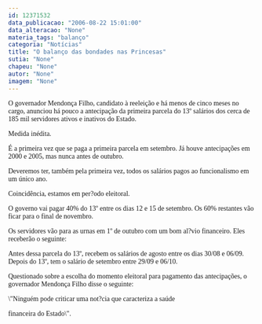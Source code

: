 ```yaml
---
id: 12371532
data_publicacao: "2006-08-22 15:01:00"
data_alteracao: "None"
materia_tags: "balanço"
categoria: "Notícias"
title: "O balanço das bondades nas Princesas"
sutia: "None"
chapeu: "None"
autor: "None"
imagem: "None"
---
```

<p><P><FONT face=Verdana>O governador Mendonça Filho, candidato à reeleição e há&nbsp;menos de&nbsp;cinco meses no cargo, anunciou há pouco a antecipação da primeira parcela do 13º salários dos cerca de 185 mil servidores ativos e inativos do Estado.</FONT></P></p>
<p><P><FONT face=Verdana>Medida inédita. </FONT></P></p>
<p><P><FONT face=Verdana>É a primeira vez que se paga a primeira parcela em setembro. Já houve antecipações em 2000 e 2005, mas nunca antes de outubro.</FONT></P></p>
<p><P><FONT face=Verdana>Deveremos ter, também pela primeira vez, todos os salários pagos ao funcionalismo em um único ano.</FONT></P></p>
<p><P><FONT face=Verdana>Coincidência, estamos em per?odo eleitoral.</FONT></P></p>
<p><P><FONT face=Verdana>O governo vai pagar 40% do 13º entre os dias 12 e 15 de setembro. Os 60% restantes vão ficar para o final de novembro.</FONT></P></p>
<p><P><FONT face=Verdana>Os servidores vão para as urnas em 1º de outubro com um bom al?vio financeiro. Eles receberão o seguinte:</FONT></P></p>
<p><P><FONT face=Verdana>Antes dessa parcela do 13º, recebem os salários de agosto entre os dias 30/08 e 06/09. Depois do 13º, tem o salário de setembro entre 29/09 e 06/10.</FONT></P></p>
<p><P><FONT face=Verdana>Questionado sobre a escolha do momento eleitoral para pagamento das antecipações, o governador Mendonça Filho disse o seguinte:</FONT></P></p>
<p><P><FONT face=Verdana>\"Ninguém pode criticar uma not?cia que caracteriza a saúde</p>
<p> financeira do Estado\".</FONT></P> </p>
